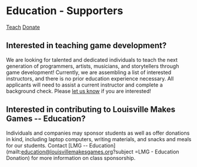 Education - Supporters
==========

[Teach](http://louisvillemakesgames.org/education-program/supporters/) [Donate](http://louisvillemakesgames.org/education-program/supporters/)

Interested in teaching game development?
----------------------------------------

We are looking for talented and dedicated individuals to teach the next generation of programmers, artists, musicians, and storytellers through game development! Currently, we are assembling a list of interested instructors, and there is no prior education experience necessary. All applicants will need to assist a current instructor and complete a background check. Please [let us know](mailto:directors@louisvillemakesgames.org) if you are interested!

Interested in contributing to Louisville Makes Games -- Education?
-----------------------------------------------------------------

Individuals and companies may sponsor students as well as offer donations in kind, including laptop computers, writing materials, and snacks and meals for our students. Contact [LMG -- Education](mailt:education@louisvillemakesgames.org?subject =LMG - Education Donation) for more information on class sponsorship.